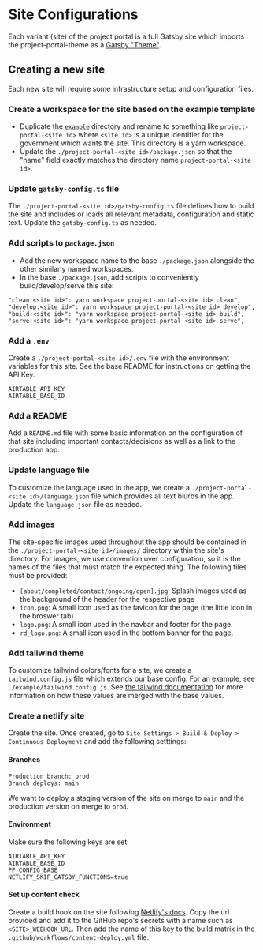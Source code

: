 # Site Configurations

Each variant (site) of the project portal is a full Gatsby site which imports the project-portal-theme as a [Gatsby "Theme"](https://www.gatsbyjs.com/docs/themes/). 

## Creating a new site

Each new site will require some infrastructure setup and configuration files.

### Create a workspace for the site based on the example template

- Duplicate the [`example`](./project-portal-example) directory and rename to something like `project-portal-<site id>` where `<site id>` is a unique identifier for the government which wants the site. This directory is a yarn workspace.
- Update the `./project-portal-<site id>/package.json` so that the "name" field exactly matches the directory name `project-portal-<site id>`.

### Update `gatsby-config.ts` file

The `./project-portal-<site id>/gatsby-config.ts` file defines how to build the site and includes or loads all relevant metadata, configuration and static text. Update the `gatsby-config.ts` as needed.

### Add scripts to `package.json`

- Add the new workspace name to the base `./package.json` alongside the other similarly named workspaces.
- In the base `./package.json`, add scripts to conveniently build/develop/serve this site:

```
"clean:<site id>": yarn workspace project-portal-<site id> clean",
"develop:<site id>": yarn workspace project-portal-<site id> develop",
"build:<site id>": "yarn workspace project-portal-<site id> build",
"serve:<site id>": "yarn workspace project-portal-<site id> serve",
```

### Add a `.env`

Create a `./project-portal-<site id>/.env` file with the environment variables for this site. See the base README for instructions on getting the API Key.

```
AIRTABLE_API_KEY
AIRTABLE_BASE_ID
```

### Add a README

Add a `README.md` file with some basic information on the configuration of that site including important contacts/decisions as well as a link to the production app.


### Update language file

To customize the language used in the app, we create a `./project-portal-<site id>/language.json` file which provides all text blurbs in the app. Update the `language.json` file as needed.



### Add images

The site-specific images used throughout the app should be contained in the `./project-portal-<site id>/images/` directory within the site's directory. For images, we use convention over configuration, so it is the names of the files that must match the expected thing. The following files must be provided:

- `[about/completed/contact/ongoing/open].jpg`: Splash images used as the background of the header for the respective page
- `icon.png`: A small icon used as the favicon for the page (the little icon in the broswer tab)
- `logo.png`: A small icon used in the navbar and footer for the page.
- `rd_logo.png`: A small icon used in the bottom banner for the page.

### Add tailwind theme

To customize tailwind colors/fonts for a site, we create a `tailwind.config.js` file which extends our base config. For an example, see `./example/tailwind.config.js`. See [the tailwind documentation](https://tailwindcss.com/docs/presets#how-configurations-are-merged) for more information on how these values are merged with the base values.

### Create a netlify site

Create the site. Once created, go to `Site Settings > Build & Deploy > Continuous Deployment` and add the following setttings:

#### Branches

```
Production branch: prod
Branch deploys: main
```

We want to deploy a staging version of the site on merge to `main` and the production version on merge to `prod`.

#### Environment

Make sure the following keys are set:

```
AIRTABLE_API_KEY
AIRTABLE_BASE_ID
PP_CONFIG_BASE
NETLIFY_SKIP_GATSBY_FUNCTIONS=true
```

#### Set up content check

Create a build hook on the site following [Netlify's docs](https://docs.netlify.com/configure-builds/build-hooks/). Copy the url provided and add it to the GitHub repo's secrets with a name such as `<SITE>_WEBHOOK_URL`. Then add the name of this key to the build matrix in the `.github/workflows/content-deploy.yml` file.

